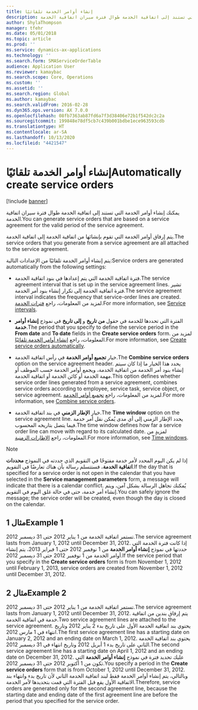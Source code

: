 ```yaml
---
title: إنشاء أوامر الخدمة تلقائيًا
description: يمكنك إنشاء أوامر الخدمة التي تستند إلى اتفاقية الخدمة طوال فترة سيران اتفاقية الخدمة.
author: ShylaThompson
manager: tfehr
ms.date: 05/01/2018
ms.topic: article
ms.prod: ''
ms.service: dynamics-ax-applications
ms.technology: ''
ms.search.form: SMAServiceOrderTable
audience: Application User
ms.reviewer: kamaybac
ms.search.scope: Core, Operations
ms.custom: ''
ms.assetid: ''
ms.search.region: Global
ms.author: kamaybac
ms.search.validFrom: 2016-02-28
ms.dyn365.ops.version: AX 7.0.0
ms.openlocfilehash: 08fb7363ab87fd6a7f3d38406e72b1f542dc2c2a
ms.sourcegitcommit: 199848e78df5cb7c439b001bdbe1ece963593cdb
ms.translationtype: HT
ms.contentlocale: ar-SA
ms.lasthandoff: 10/13/2020
ms.locfileid: "4421547"
---
```

# <a name="automatically-create-service-orders"></a><span data-ttu-id="0bead-103">إنشاء أوامر الخدمة تلقائيًا</span><span class="sxs-lookup"><span data-stu-id="0bead-103">Automatically create service orders</span></span> 

[!include [banner](../includes/banner.md)]


<span data-ttu-id="0bead-104">يمكنك إنشاء أوامر الخدمة التي تستند إلى اتفاقية الخدمة طوال فترة سيران اتفاقية الخدمة.</span><span class="sxs-lookup"><span data-stu-id="0bead-104">You can generate service orders that are based on a service agreement for the valid period of the service agreement.</span></span>

<span data-ttu-id="0bead-105">يتم إرفاق أوامر الخدمة التي تقوم بإنشائها من اتفاقية الخدمة إلى اتفاقية الخدمة.</span><span class="sxs-lookup"><span data-stu-id="0bead-105">The service orders that you generate from a service agreement are all attached to the service agreement.</span></span>

<span data-ttu-id="0bead-106">يتم إنشاء أوامر الخدمة تلقائيًا من الإعدادات التالية:</span><span class="sxs-lookup"><span data-stu-id="0bead-106">Service orders are generated automatically from the following settings:</span></span>

  - <span data-ttu-id="0bead-107">فترة اتفاقية الخدمة التي يتم إعدادها في بنود اتفاقية الخدمة.</span><span class="sxs-lookup"><span data-stu-id="0bead-107">The service agreement interval that is set up in the service agreement lines.</span></span> <span data-ttu-id="0bead-108">تشير فترة اتفاقية الخدمة إلى تكرار إنشاء بنود أمر الخدمة.</span><span class="sxs-lookup"><span data-stu-id="0bead-108">The service agreement interval indicates the frequency that service-order lines are created.</span></span> <span data-ttu-id="0bead-109">لمزيد من المعلومات، راجع [فترات الخدمة](service-intervals.md).</span><span class="sxs-lookup"><span data-stu-id="0bead-109">For more information, see [Service intervals](service-intervals.md).</span></span>

  - <span data-ttu-id="0bead-110">الفترة التي تحددها للخدمة في حقول **من تاريخ** و **إلى تاريخ** في نموذج **إنشاء أوامر خدمة**.</span><span class="sxs-lookup"><span data-stu-id="0bead-110">The period that you specify to define the service period in the **From date** and **To date** fields in the **Create service orders** form.</span></span> <span data-ttu-id="0bead-111">لمزيد من المعلومات، راجع [إنشاء أوامر الخدمة تلقائيًا](create-service-orders-automatically.md).</span><span class="sxs-lookup"><span data-stu-id="0bead-111">For more information, see [Create service orders automatically](create-service-orders-automatically.md).</span></span>

  - <span data-ttu-id="0bead-112">خيار **تجميع أوامر الخدمة** في رأس اتفاقية الخدمة.</span><span class="sxs-lookup"><span data-stu-id="0bead-112">The **Combine service orders** option on the service agreement header.</span></span> <span data-ttu-id="0bead-113">يحدد هذا الخيار ما إذا كان سيتم إنشاء بنود أمر الخدمة من اتفاقية الخدمة، ويجمع أوامر الخدمة حسب الموظف أو مهمة الخدمة أو كائن الخدمة أو اتفاقية الخدمة.</span><span class="sxs-lookup"><span data-stu-id="0bead-113">This option defines whether service order lines generated from a service agreement, combines service orders according to employee, service task, service object, or service agreement.</span></span> <span data-ttu-id="0bead-114">لمزيد من المعلومات، راجع [تجميع أوامر الخدمة](combine-service-orders.md).</span><span class="sxs-lookup"><span data-stu-id="0bead-114">For more information, see [Combine service orders](combine-service-orders.md).</span></span>

  - <span data-ttu-id="0bead-115">خيار **الإطار الزمني** في بند اتفاقية الخدمة.</span><span class="sxs-lookup"><span data-stu-id="0bead-115">The **Time window** option on the service agreement line.</span></span> <span data-ttu-id="0bead-116">يحدد الإطار الزمني إلى أي مدى يُمكن نقل أمر خدمة فيما يتصل بتاريخه المحسوب.</span><span class="sxs-lookup"><span data-stu-id="0bead-116">The time window defines how far a service order line can move with regard to its calculated date.</span></span> <span data-ttu-id="0bead-117">لمزيدٍ من المعلومات، راجع [الإطارات الزمنية](time-windows.md).</span><span class="sxs-lookup"><span data-stu-id="0bead-117">For more information, see [Time windows](time-windows.md).</span></span>


> [!NOTE]
> <P><span data-ttu-id="0bead-118">إذا لم يكن اليوم المحدد لأمر خدمة مفتوحًا في التقويم الذي حددته في النموذج <STRONG>محددات اتفاقية الخدمة</STRONG>، فستتسلم رسالة بأن هناك تعارضًا في التقويم.</span><span class="sxs-lookup"><span data-stu-id="0bead-118">If the day that is specified for a service order is not open in the calendar that you have selected in the <STRONG>Service management parameters</STRONG> form, a message will indicate that there is a calendar conflict.</span></span> <span data-ttu-id="0bead-119">يُمكنك تجاهل الرسالة بشكل آمن، ويتم إنشاء أمر خدمة، حتى في حالة غلق اليوم في التقويم.</span><span class="sxs-lookup"><span data-stu-id="0bead-119">You can safely ignore the message; the service order will be created, even though the day is closed on the calendar.</span></span></P>

## <a name="example-1"></a><span data-ttu-id="0bead-120">مثال 1</span><span class="sxs-lookup"><span data-stu-id="0bead-120">Example 1</span></span>

<span data-ttu-id="0bead-121">تستمر اتفاقية الخدمة من 1 يناير 2012 حتى 31 ديسمبر 2012.</span><span class="sxs-lookup"><span data-stu-id="0bead-121">The service agreement lasts from January 1, 2012 until December 31, 2012.</span></span> <span data-ttu-id="0bead-122">إذا كانت فترة الخدمة التي حددتها في نموذج **إنشاء أوامر الخدمة** من 1 نوفمبر 2012 حتى 1 فبراير 2013، يتم إنشاء أوامر الخدمة من 1 نوفمبر 2012 حتى 31 ديسمبر 2012.</span><span class="sxs-lookup"><span data-stu-id="0bead-122">If the service period that you specify in the **Create service orders** form is from November 1, 2012 until February 1, 2013, service orders are created from November 1, 2012 until December 31, 2012.</span></span>

## <a name="example-2"></a><span data-ttu-id="0bead-123">مثال 2</span><span class="sxs-lookup"><span data-stu-id="0bead-123">Example 2</span></span>

<span data-ttu-id="0bead-124">تستمر اتفاقية الخدمة من 1 يناير 2012 حتى 31 ديسمبر 2012.</span><span class="sxs-lookup"><span data-stu-id="0bead-124">The service agreement lasts from January 1, 2012 until December 31, 2012.</span></span> <span data-ttu-id="0bead-125">يتم إرفاق بندين من اتفاقية خدمة في اتفاقية الخدمة.</span><span class="sxs-lookup"><span data-stu-id="0bead-125">Two service agreement lines are attached to the service agreement.</span></span> <span data-ttu-id="0bead-126">يحتوي بند اتفاقية الخدمة الأول على تاريخ بدء 2 يناير 2012 وتاريخ انتهاء في 1 مارس 2012.</span><span class="sxs-lookup"><span data-stu-id="0bead-126">The first service agreement line has a starting date on January 2, 2012 and an ending date on March 1, 2012.</span></span> <span data-ttu-id="0bead-127">يحتوي بند اتفاقية الخدمة الثاني على تاريخ بدء 1 أبريل 2012 وتاريخ انتهاء في 31 ديسمبر 2012.</span><span class="sxs-lookup"><span data-stu-id="0bead-127">The second service agreement line has a starting date on April 1, 2012 and an ending date on December 31, 2012.</span></span> <span data-ttu-id="0bead-128">عليك تحديد فترة في نموذج **إنشاء أوامر الخدمة** التي تكون من 1 أكتوبر 2012 حتى 31 ديسمبر 2012.</span><span class="sxs-lookup"><span data-stu-id="0bead-128">You specify a period in the **Create service orders** form that is from October 1, 2012 until December 31, 2012.</span></span> <span data-ttu-id="0bead-129">وبالتالي، يتم إنشاء أوامر الخدمة فقط لبند اتفاقية الخدمة الثاني لأن تاريخ بدء وانتهاء بند الاتفاقية الأول يقع قبل الفترة التي قمت بتحديدها لأمر الخدمة.</span><span class="sxs-lookup"><span data-stu-id="0bead-129">Therefore, service orders are generated only for the second agreement line, because the starting date and ending date of the first agreement line are before the period that you specified for the service order.</span></span>

  


